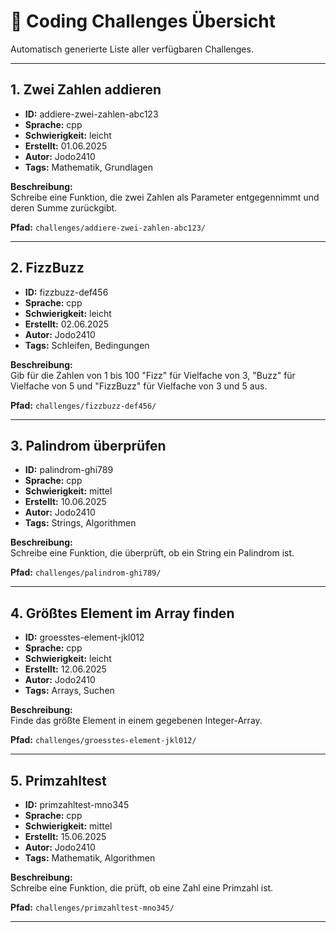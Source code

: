 # 🎯 Coding Challenges Übersicht

Automatisch generierte Liste aller verfügbaren Challenges.

---

## 1. Zwei Zahlen addieren
- **ID:** addiere-zwei-zahlen-abc123
- **Sprache:** cpp
- **Schwierigkeit:** leicht
- **Erstellt:** 01.06.2025
- **Autor:** Jodo2410
- **Tags:** Mathematik, Grundlagen

**Beschreibung:**  
Schreibe eine Funktion, die zwei Zahlen als Parameter entgegennimmt und deren Summe zurückgibt.

**Pfad:** `challenges/addiere-zwei-zahlen-abc123/`

---

## 2. FizzBuzz
- **ID:** fizzbuzz-def456
- **Sprache:** cpp
- **Schwierigkeit:** leicht
- **Erstellt:** 02.06.2025
- **Autor:** Jodo2410
- **Tags:** Schleifen, Bedingungen

**Beschreibung:**  
Gib für die Zahlen von 1 bis 100 "Fizz" für Vielfache von 3, "Buzz" für Vielfache von 5 und "FizzBuzz" für Vielfache von 3 und 5 aus.

**Pfad:** `challenges/fizzbuzz-def456/`

---

## 3. Palindrom überprüfen
- **ID:** palindrom-ghi789
- **Sprache:** cpp
- **Schwierigkeit:** mittel
- **Erstellt:** 10.06.2025
- **Autor:** Jodo2410
- **Tags:** Strings, Algorithmen

**Beschreibung:**  
Schreibe eine Funktion, die überprüft, ob ein String ein Palindrom ist.

**Pfad:** `challenges/palindrom-ghi789/`

---

## 4. Größtes Element im Array finden
- **ID:** groesstes-element-jkl012
- **Sprache:** cpp
- **Schwierigkeit:** leicht
- **Erstellt:** 12.06.2025
- **Autor:** Jodo2410
- **Tags:** Arrays, Suchen

**Beschreibung:**  
Finde das größte Element in einem gegebenen Integer-Array.

**Pfad:** `challenges/groesstes-element-jkl012/`

---

## 5. Primzahltest
- **ID:** primzahltest-mno345
- **Sprache:** cpp
- **Schwierigkeit:** mittel
- **Erstellt:** 15.06.2025
- **Autor:** Jodo2410
- **Tags:** Mathematik, Algorithmen

**Beschreibung:**  
Schreibe eine Funktion, die prüft, ob eine Zahl eine Primzahl ist.

**Pfad:** `challenges/primzahltest-mno345/`

---
